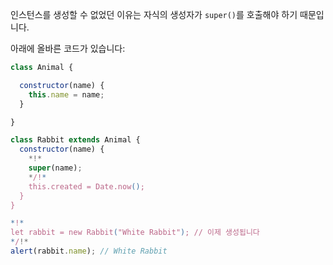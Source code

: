 인스턴스를 생성할 수 없었던 이유는 자식의 생성자가 `super()`를 호출해야 하기 때문입니다.

아래에 올바른 코드가 있습니다:

```js run
class Animal {

  constructor(name) {
    this.name = name;
  }

}

class Rabbit extends Animal {
  constructor(name) {  
    *!*
    super(name);
    */!*
    this.created = Date.now();
  }
}

*!*
let rabbit = new Rabbit("White Rabbit"); // 이제 생성됩니다
*/!*
alert(rabbit.name); // White Rabbit
```
